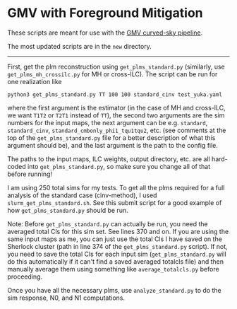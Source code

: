 GMV with Foreground Mitigation
====

These scripts are meant for use with the [GMV curved-sky pipeline](https://github.com/yomori/healqest).

The most updated scripts are in the `new` directory.

----------

First, get the plm reconstruction using `get_plms_standard.py` (similarly, use `get_plms_mh_crossilc.py` for MH or cross-ILC). The script can be run for one realization like
```
python3 get_plms_standard.py TT 100 100 standard_cinv test_yuka.yaml
```
where the first argument is the estimator (in the case of MH and cross-ILC, we want `T1T2` or `T2T1` instead of `TT`), the second two arguments are the sim numbers for the input maps, the next argument can be e.g. `standard`, `standard_cinv`, `standard_cmbonly_phi1_tqu1tqu2`, etc. (see comments at the top of the `get_plms_standard.py` file for a better description of what this argument should be), and the last argument is the path to the config file.

The paths to the input maps, ILC weights, output directory, etc. are all hard-coded into `get_plms_standard.py`, so make sure you change all of that before running!

I am using 250 total sims for my tests. To get all the plms required for a full analysis of the standard case (cinv-method), I used `slurm_get_plms_standard.sh`. See this submit script for a good example of how `get_plms_standard.py` should be run.

Note: Before `get_plms_standard.py` can actually be run, you need the averaged total Cls for this sim set. See lines 370 and on. If you are using the same input maps as me, you can just use the total Cls I have saved on the Sherlock cluster (path in line 374 of the `get_plms_standard.py` script). If not, you need to save the total Cls for each input sim (`get_plms_standard.py` will do this automatically if it can't find a saved averaged totalcls file) and then manually average them using something like `average_totalcls.py` before proceeding.

Once you have all the necessary plms, use `analyze_standard.py` to do the sim response, N0, and N1 computations.

